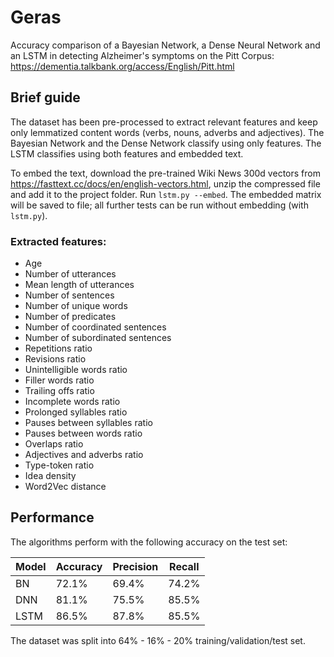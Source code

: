 # Geras
Accuracy comparison of a Bayesian Network, a Dense Neural Network and an LSTM in detecting Alzheimer's symptoms on the Pitt Corpus: https://dementia.talkbank.org/access/English/Pitt.html

## Brief guide
The dataset has been pre-processed to extract relevant features and keep only lemmatized content words (verbs, nouns, adverbs and adjectives).
The Bayesian Network and the Dense Network classify using only features.
The LSTM classifies using both features and embedded text.

To embed the text, download the pre-trained Wiki News 300d vectors from https://fasttext.cc/docs/en/english-vectors.html, unzip the compressed file and add it to the project folder.
Run `lstm.py --embed`. The embedded matrix will be saved to file; all further tests can be run without embedding (with `lstm.py`).

### Extracted features:
 * Age
 * Number of utterances
 * Mean length of utterances
 * Number of sentences
 * Number of unique words
 * Number of predicates
 * Number of coordinated sentences
 * Number of subordinated sentences
 * Repetitions ratio
 * Revisions ratio
 * Unintelligible words ratio
 * Filler words ratio
 * Trailing offs ratio
 * Incomplete words ratio
 * Prolonged syllables ratio
 * Pauses between syllables ratio
 * Pauses between words ratio
 * Overlaps ratio
 * Adjectives and adverbs ratio
 * Type-token ratio
 * Idea density
 * Word2Vec distance

## Performance
The algorithms perform with the following accuracy on the test set:

| Model | Accuracy | Precision | Recall |
|-------|----------|-----------|--------|
| BN    | 72.1%    | 69.4%     | 74.2%  |
| DNN   | 81.1%    | 75.5%     | 85.5%  |
| LSTM  | 86.5%    | 87.8%     | 85.5%  |
  
The dataset was split into 64% - 16% - 20% training/validation/test set.

